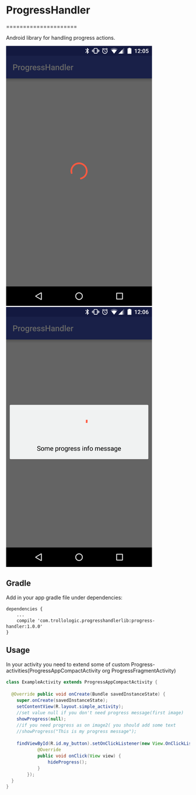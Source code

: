 # ProgressHandler
=====================


Android library for handling progress actions.

![alt tag](https://raw.githubusercontent.com/Trollologic/ProgressHandler/d9412d45645f9030adb81532a9d6e97d2eb4d7c5/progress_without_message.png)
![alt tag](https://raw.githubusercontent.com/Trollologic/ProgressHandler/d9412d45645f9030adb81532a9d6e97d2eb4d7c5/progress_with_message.png)


Gradle
------

Add in your app gradle file under dependencies:
```
dependencies {
    ...
    compile 'com.trollologic.progresshandlerlib:progress-handler:1.0.0'
}
```

Usage
-----
In your activity you need to extend some of custom Progress-activities(ProgressAppCompactActivity org ProgressFragmentActivity)
```java
class ExampleActivity extends ProgressAppCompactActivity {

  @Override public void onCreate(Bundle savedInstanceState) {
    super.onCreate(savedInstanceState);
    setContentView(R.layout.simple_activity);
    //set value null if you don't need progress message(first image)
    showProgress(null);
    //if you need progress as on image2( you should add some text
    //showProgress("This is my progress message");

    findViewById(R.id.my_button).setOnClickListener(new View.OnClickListener() {
            @Override
            public void onClick(View view) {
                hideProgress();
            }
        });
  }
}
```


